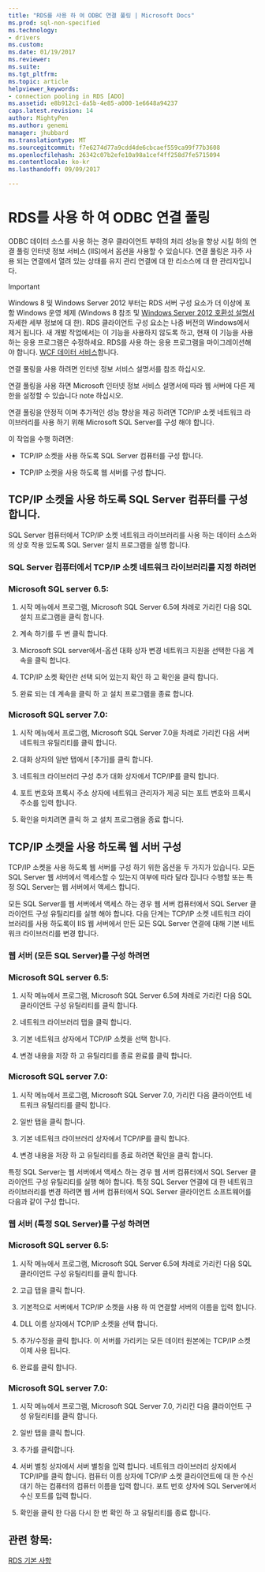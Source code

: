 ```yaml
---
title: "RDS를 사용 하 여 ODBC 연결 풀링 | Microsoft Docs"
ms.prod: sql-non-specified
ms.technology:
- drivers
ms.custom: 
ms.date: 01/19/2017
ms.reviewer: 
ms.suite: 
ms.tgt_pltfrm: 
ms.topic: article
helpviewer_keywords:
- connection pooling in RDS [ADO]
ms.assetid: e8b912c1-da5b-4e85-a000-1e6648a94237
caps.latest.revision: 14
author: MightyPen
ms.author: genemi
manager: jhubbard
ms.translationtype: MT
ms.sourcegitcommit: f7e6274d77a9cdd4de6cbcaef559ca99f77b3608
ms.openlocfilehash: 26342c07b2efe10a98a1cef4ff258d7fe5715094
ms.contentlocale: ko-kr
ms.lasthandoff: 09/09/2017

---
```

# <a name="using-rds-with-odbc-connection-pooling"></a>RDS를 사용 하 여 ODBC 연결 풀링
ODBC 데이터 소스를 사용 하는 경우 클라이언트 부하의 처리 성능을 향상 시킬 하의 연결 풀링 인터넷 정보 서비스 (IIS)에서 옵션을 사용할 수 있습니다. 연결 풀링은 자주 사용 되는 연결에서 열려 있는 상태를 유지 관리 연결에 대 한 리소스에 대 한 관리자입니다.  
  
> [!IMPORTANT]
>  Windows 8 및 Windows Server 2012 부터는 RDS 서버 구성 요소가 더 이상에 포함 Windows 운영 체제 (Windows 8 참조 및 [Windows Server 2012 호환성 설명서](https://www.microsoft.com/en-us/download/details.aspx?id=27416) 자세한 세부 정보에 대 한). RDS 클라이언트 구성 요소는 나중 버전의 Windows에서 제거 됩니다. 새 개발 작업에서는 이 기능을 사용하지 않도록 하고, 현재 이 기능을 사용하는 응용 프로그램은 수정하세요. RDS를 사용 하는 응용 프로그램을 마이그레이션해야 합니다. [WCF 데이터 서비스](http://go.microsoft.com/fwlink/?LinkId=199565)합니다.  
  
 연결 풀링을 사용 하려면 인터넷 정보 서비스 설명서를 참조 하십시오.  
  
 연결 풀링을 사용 하면 Microsoft 인터넷 정보 서비스 설명서에 따라 웹 서버에 다른 제한을 설정할 수 있습니다 note 하십시오.  
  
 연결 풀링을 안정적 이며 추가적인 성능 향상을 제공 하려면 TCP/IP 소켓 네트워크 라이브러리를 사용 하기 위해 Microsoft SQL Server를 구성 해야 합니다.  
  
 이 작업을 수행 하려면:  
  
-   TCP/IP 소켓을 사용 하도록 SQL Server 컴퓨터를 구성 합니다.  
  
-   TCP/IP 소켓을 사용 하도록 웹 서버를 구성 합니다.  
  
## <a name="configuring-the-sql-server-computer-to-use-tcpip-sockets"></a>TCP/IP 소켓을 사용 하도록 SQL Server 컴퓨터를 구성 합니다.  
 SQL Server 컴퓨터에서 TCP/IP 소켓 네트워크 라이브러리를 사용 하는 데이터 소스와의 상호 작용 있도록 SQL Server 설치 프로그램을 실행 합니다.  
  
### <a name="to-specify-the-tcpip-socket-network-library-on-the-sql-server-computer"></a>SQL Server 컴퓨터에서 TCP/IP 소켓 네트워크 라이브러리를 지정 하려면  
  
### <a name="in-microsoft-sql-server-65"></a>Microsoft SQL server 6.5:  
  
1.  시작 메뉴에서 프로그램, Microsoft SQL Server 6.5에 차례로 가리킨 다음 SQL 설치 프로그램을 클릭 합니다.  
  
2.  계속 하기를 두 번 클릭 합니다.  
  
3.  Microsoft SQL server에서-옵션 대화 상자 변경 네트워크 지원을 선택한 다음 계속을 클릭 합니다.  
  
4.  TCP/IP 소켓 확인란 선택 되어 있는지 확인 하 고 확인을 클릭 합니다.  
  
5.  완료 되는 데 계속을 클릭 하 고 설치 프로그램을 종료 합니다.  
  
### <a name="in-microsoft-sql-server-70"></a>Microsoft SQL server 7.0:  
  
1.  시작 메뉴에서 프로그램, Microsoft SQL Server 7.0을 차례로 가리킨 다음 서버 네트워크 유틸리티를 클릭 합니다.  
  
2.  대화 상자의 일반 탭에서 [추가]를 클릭 합니다.  
  
3.  네트워크 라이브러리 구성 추가 대화 상자에서 TCP/IP를 클릭 합니다.  
  
4.  포트 번호와 프록시 주소 상자에 네트워크 관리자가 제공 되는 포트 번호와 프록시 주소를 입력 합니다.  
  
5.  확인을 마치려면 클릭 하 고 설치 프로그램을 종료 합니다.  
  
## <a name="configuring-the-web-server-to-use-tcpip-sockets"></a>TCP/IP 소켓을 사용 하도록 웹 서버 구성  
 TCP/IP 소켓을 사용 하도록 웹 서버를 구성 하기 위한 옵션을 두 가지가 있습니다. 모든 SQL Server 웹 서버에서 액세스할 수 있는지 여부에 따라 달라 집니다 수행할 또는 특정 SQL Server는 웹 서버에서 액세스 합니다.  
  
 모든 SQL Server를 웹 서버에서 액세스 하는 경우 웹 서버 컴퓨터에서 SQL Server 클라이언트 구성 유틸리티를 실행 해야 합니다. 다음 단계는 TCP/IP 소켓 네트워크 라이브러리를 사용 하도록이 IIS 웹 서버에서 만든 모든 SQL Server 연결에 대해 기본 네트워크 라이브러리를 변경 합니다.  
  
### <a name="to-configure-the-web-server-all-sql-servers"></a>웹 서버 (모든 SQL Server)를 구성 하려면  
  
### <a name="for-microsoft-sql-server-65"></a>Microsoft SQL server 6.5:  
  
1.  시작 메뉴에서 프로그램, Microsoft SQL Server 6.5에 차례로 가리킨 다음 SQL 클라이언트 구성 유틸리티를 클릭 합니다.  
  
2.  네트워크 라이브러리 탭을 클릭 합니다.  
  
3.  기본 네트워크 상자에서 TCP/IP 소켓을 선택 합니다.  
  
4.  변경 내용을 저장 하 고 유틸리티를 종료 완료를 클릭 합니다.  
  
### <a name="for-microsoft-sql-server-70"></a>Microsoft SQL server 7.0:  
  
1.  시작 메뉴에서 프로그램, Microsoft SQL Server 7.0, 가리킨 다음 클라이언트 네트워크 유틸리티를 클릭 합니다.  
  
2.  일반 탭을 클릭 합니다.  
  
3.  기본 네트워크 라이브러리 상자에서 TCP/IP를 클릭 합니다.  
  
4.  변경 내용을 저장 하 고 유틸리티를 종료 하려면 확인을 클릭 합니다.  
  
 특정 SQL Server는 웹 서버에서 액세스 하는 경우 웹 서버 컴퓨터에서 SQL Server 클라이언트 구성 유틸리티를 실행 해야 합니다. 특정 SQL Server 연결에 대 한 네트워크 라이브러리를 변경 하려면 웹 서버 컴퓨터에서 SQL Server 클라이언트 소프트웨어를 다음과 같이 구성 합니다.  
  
### <a name="to-configure-the-web-server-a-specific-sql-server"></a>웹 서버 (특정 SQL Server)를 구성 하려면  
  
### <a name="for-microsoft-sql-server-65"></a>Microsoft SQL server 6.5:  
  
1.  시작 메뉴에서 프로그램, Microsoft SQL Server 6.5에 차례로 가리킨 다음 SQL 클라이언트 구성 유틸리티를 클릭 합니다.  
  
2.  고급 탭을 클릭 합니다.  
  
3.  기본적으로 서버에서 TCP/IP 소켓을 사용 하 여 연결할 서버의 이름을 입력 합니다.  
  
4.  DLL 이름 상자에서 TCP/IP 소켓을 선택 합니다.  
  
5.  추가/수정을 클릭 합니다. 이 서버를 가리키는 모든 데이터 원본에는 TCP/IP 소켓 이제 사용 됩니다.  
  
6.  완료를 클릭 합니다.  
  
### <a name="for-microsoft-sql-server-70"></a>Microsoft SQL server 7.0:  
  
1.  시작 메뉴에서 프로그램, Microsoft SQL Server 7.0, 가리킨 다음 클라이언트 구성 유틸리티를 클릭 합니다.  
  
2.  일반 탭을 클릭 합니다.  
  
3.  추가를 클릭합니다.  
  
4.  서버 별칭 상자에서 서버 별칭을 입력 합니다. 네트워크 라이브러리 상자에서 TCP/IP를 클릭 합니다. 컴퓨터 이름 상자에 TCP/IP 소켓 클라이언트에 대 한 수신 대기 하는 컴퓨터의 컴퓨터 이름을 입력 합니다. 포트 번호 상자에 SQL Server에서 수신 포트를 입력 합니다.  
  
5.  확인을 클릭 한 다음 다시 한 번 확인 하 고 유틸리티를 종료 합니다.  
  
## <a name="see-also"></a>관련 항목:  
 [RDS 기본 사항](../../../ado/guide/remote-data-service/rds-fundamentals.md)























